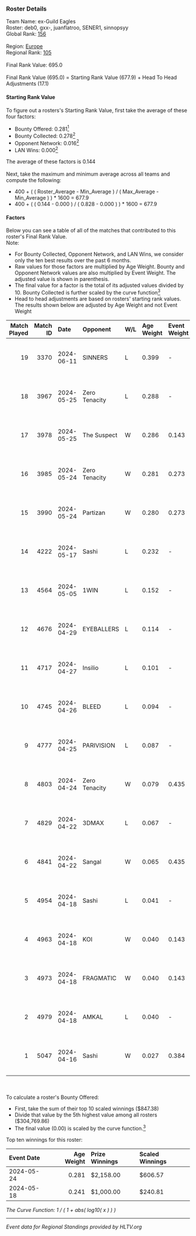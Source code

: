 ### Roster Details<br />
Team Name: ex-Guild Eagles<br />
Roster: deb0, gxx-, juanflatroo, SENER1, sinnopsyy<br />
Global Rank: [156](../../standings_global_2024_10_09.md)<br />
<br />
Region: [Europe]( ../../standings_europe_2024_10_09.md)<br />
Regional Rank: [105]( ../../standings_europe_2024_10_09.md)<br />
<br />
Final Rank Value:  695.0<br />
<br />
Final Rank Value (695.0) = Starting Rank Value (677.9) + Head To Head Adjustments (17.1)<br />

#### Starting Rank Value<br />
To figure out a rosters's Starting Rank Value, first take the average of these four factors:<br />
- Bounty Offered: 0.281[<sup>1</sup>](#table2)
- Bounty Collected: 0.278[<sup>2</sup>](#table1)
- Opponent Network: 0.016[<sup>2</sup>](#table1)
- LAN Wins: 0.000[<sup>2</sup>](#table1)

The average of these factors is 0.144<br />
<br />
Next, take the maximum and minimum average across all teams and compute the following:<br />
- 400 + ( ( Roster_Average - Min_Average ) / ( Max_Average - Min_Average ) ) * 1600 = 677.9
- 400 + ( ( 0.144 - 0.000 ) / ( 0.828 - 0.000 ) ) * 1600 = 677.9


#### Factors<br />
Below you can see a table of all of the matches that contributed to this roster's Final Rank Value.<br />
Note:<br />

- For Bounty Collected, Opponent Network, and LAN Wins, we consider only the ten best results over the past 6 months.
- Raw values for those factors are multiplied by Age Weight. Bounty and Opponent Network values are also multiplied by Event Weight. The adjusted value is shown in parenthesis.
- The final value for a factor is the total of its adjusted values divided by 10. Bounty Collected is further scaled by the curve function[<sup>3</sup>](#curveFunction)
- Head to head adjustments are based on rosters' starting rank values. The results shown below are adjusted by Age Weight and not Event Weight
<span id="table1"></span><br />


| Match Played | Match ID | Date       | Opponent      | W/L | Age Weight | Event Weight | Bounty Collected | Opponent Network | LAN Wins  | H2H Adj. | Roster                                      |
| -: | -: | :- | :- | :- | :- | :- | :- | :- | :- | -: | :- |
|           19 |     3370 | 2024-06-11 | SINNERS       | L   | 0.399      | -            | -                | -                | -         |    -0.95 | deb0, gxx-, juanflatroo, SENER1, sinnopsyy  |
|           18 |     3967 | 2024-05-25 | Zero Tenacity | L   | 0.288      | -            | -                | -                | -         |    -1.08 | gxx-, juanflatroo, rigoN, SENER1, sinnopsyy |
|           17 |     3978 | 2024-05-25 | The Suspect   | W   | 0.286      | 0.143        | 0.004 (0.000)    | 0.315 (0.013)    | 0 (0.000) |     5.25 | gxx-, juanflatroo, rigoN, SENER1, sinnopsyy |
|           16 |     3985 | 2024-05-24 | Zero Tenacity | W   | 0.281      | 0.273        | 0.127 (0.010)    | 0.904 (0.069)    | 0 (0.000) |     7.86 | gxx-, juanflatroo, rigoN, SENER1, sinnopsyy |
|           15 |     3990 | 2024-05-24 | Partizan      | W   | 0.280      | 0.273        | 0.047 (0.004)    | 0.267 (0.020)    | 0 (0.000) |     6.43 | gxx-, juanflatroo, rigoN, SENER1, sinnopsyy |
|           14 |     4222 | 2024-05-17 | Sashi         | L   | 0.232      | -            | -                | -                | -         |    -0.92 | gxx-, juanflatroo, rigoN, SENER1, sinnopsyy |
|           13 |     4564 | 2024-05-05 | 1WIN          | L   | 0.152      | -            | -                | -                | -         |    -1.55 | gxx-, juanflatroo, rigoN, SENER1, sinnopsyy |
|           12 |     4676 | 2024-04-29 | EYEBALLERS    | L   | 0.114      | -            | -                | -                | -         |    -1.50 | gxx-, juanflatroo, rigoN, SENER1, sinnopsyy |
|           11 |     4717 | 2024-04-27 | Insilio       | L   | 0.101      | -            | -                | -                | -         |    -0.59 | gxx-, juanflatroo, rigoN, SENER1, sinnopsyy |
|           10 |     4745 | 2024-04-26 | BLEED         | L   | 0.094      | -            | -                | -                | -         |    -1.24 | gxx-, juanflatroo, rigoN, SENER1, sinnopsyy |
|            9 |     4777 | 2024-04-25 | PARIVISION    | L   | 0.087      | -            | -                | -                | -         |    -0.36 | gxx-, juanflatroo, rigoN, SENER1, sinnopsyy |
|            8 |     4803 | 2024-04-24 | Zero Tenacity | W   | 0.079      | 0.435        | 0.127 (0.004)    | 0.904 (0.031)    | 0 (0.000) |     2.20 | gxx-, juanflatroo, rigoN, SENER1, sinnopsyy |
|            7 |     4829 | 2024-04-22 | 3DMAX         | L   | 0.067      | -            | -                | -                | -         |    -0.01 | gxx-, juanflatroo, rigoN, SENER1, sinnopsyy |
|            6 |     4841 | 2024-04-22 | Sangal        | W   | 0.065      | 0.435        | 0.218 (0.006)    | 0.577 (0.016)    | 0 (0.000) |     1.97 | gxx-, juanflatroo, rigoN, SENER1, sinnopsyy |
|            5 |     4954 | 2024-04-18 | Sashi         | L   | 0.041      | -            | -                | -                | -         |    -0.18 | gxx-, juanflatroo, rigoN, SENER1, sinnopsyy |
|            4 |     4963 | 2024-04-18 | KOI           | W   | 0.040      | 0.143        | 0.042 (0.000)    | 0.218 (0.001)    | 0 (0.000) |     0.97 | gxx-, juanflatroo, rigoN, SENER1, sinnopsyy |
|            3 |     4973 | 2024-04-18 | FRAGMATIC     | W   | 0.040      | 0.143        | 0.000 (0.000)    | 0.000 (0.000)    | 0 (0.000) |     0.22 | gxx-, juanflatroo, rigoN, SENER1, sinnopsyy |
|            2 |     4979 | 2024-04-18 | AMKAL         | L   | 0.040      | -            | -                | -                | -         |    -0.15 | gxx-, juanflatroo, rigoN, SENER1, sinnopsyy |
|            1 |     5047 | 2024-04-16 | Sashi         | W   | 0.027      | 0.384        | 0.111 (0.001)    | 0.640 (0.007)    | 0 (0.000) |     0.72 | gxx-, juanflatroo, rigoN, SENER1, sinnopsyy |

<br />
<span id="table2"></span><br />
To calculate a roster's Bounty Offered:<br />

- First, take the sum of their top 10 scaled winnings ($847.38)
- Divide that value by the 5th highest value among all rosters ($304,769.86)
- The final value (0.00) is scaled by the curve function.[<sup>3</sup>](#curveFunction)

Top ten winnings for this roster:<br />

| Event Date | Age Weight | Prize Winnings | Scaled Winnings |
| :- | -: | :- | :- |
| 2024-05-24 |      0.281 | $2,158.00      | $606.57         |
| 2024-05-18 |      0.241 | $1,000.00      | $240.81         |


<span id="curveFunction"></span>_The Curve Function: 1 / ( 1 + abs( log10( x ) ) )_<br />

---
_Event data for Regional Standings provided by HLTV.org_<br />
